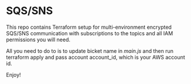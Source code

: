 # SQS/SNS

This repo contains Terraform setup for multi-environment encrypted SQS/SNS communication with subscriptions to the topics and all IAM permissions you will need.

All you need to do to is to update bicket name in *main.js* and then run terraform apply and pass account account_id, which is your AWS account id.

Enjoy!
